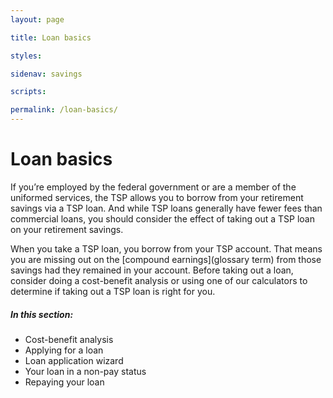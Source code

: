 ```yaml
---
layout: page

title: Loan basics

styles:

sidenav: savings

scripts:

permalink: /loan-basics/
---
```


# Loan basics

If you’re employed by the federal government or are a member of the uniformed services, the TSP allows you to borrow from your retirement savings via a TSP loan. And while TSP loans generally have fewer fees than commercial loans, you should consider the effect of taking out a TSP loan on your retirement savings.

When you take a TSP loan, you borrow from your TSP account. That means you are missing out on the [compound earnings](glossary term) from those savings had they remained in your account. Before taking out a loan, consider doing a cost-benefit analysis or using one of our calculators to determine if taking out a TSP loan is right for you.

 ##### In this section:

+ Cost-benefit analysis
+ Applying for a loan
+ Loan application wizard
+ Your loan in a non-pay status
+ Repaying your loan

<!-- CONTENT END -->
